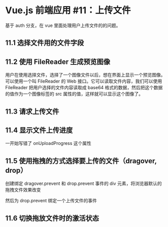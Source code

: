 # Vue.js 前端应用 #11：上传文件

基于 auth 分支，在 vue 里面处理用户上传文件的的问题。

## 11.1 选择文件用的文件字段

## 11.2 使用 FileReader 生成预览图像

用户在使用选择文件，选择了一个图像文件以后，想在界面上显示一个预览图像。可以使用一个叫 FileReader 的 Web 接口。它可以读取文件内容，我们可以使用 FileReader 把用户选择的文件内容读取成 base64 格式的数据，然后把这个数据的值作为一个图像标签的 src 属性的值，这样就可以显示这个图像了。

## 11.3 请求上传文件

## 11.4 显示文件上传进度

一开始写错了 onUploadProgress 这个属性

## 11.5 使用拖拽的方式选择要上传的文件（dragover, drop）

创建绑定 dragover.prevent 和 drop.prevent 事件的 div 元素，将浏览器默认的拖拽文件效果改变

然后为 drop.prevent 绑定一个上传文件的事件

## 11.6 切换拖放文件时的激活状态
